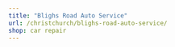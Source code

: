 ```yaml
---
title: "Blighs Road Auto Service"
url: /christchurch/blighs-road-auto-service/
shop: car repair
---
```

